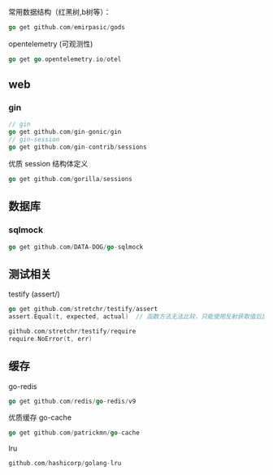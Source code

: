 常用数据结构（红黑树,b树等）：
```go
go get github.com/emirpasic/gods
```

opentelemetry (可观测性)
```go
go get go.opentelemetry.io/otel
```

## web 
### gin
```go
// gin
go get github.com/gin-gonic/gin
// gin-session
go get github.com/gin-contrib/sessions
```

优质 session 结构体定义
```go
go get github.com/gorilla/sessions
```

## 数据库
### sqlmock
```go
go get github.com/DATA-DOG/go-sqlmock
```

## 测试相关
testify (assert/) 
```go
go get github.com/stretchr/testify/assert
assert.Equal(t, expected, actual)  // 函数方法无法比较，只能使用反射获取值后比较

github.com/stretchr/testify/require
require.NoError(t, err)
```


## 缓存
go-redis
```go
go get github.com/redis/go-redis/v9
```


优质缓存 go-cache
```go
go get github.com/patrickmn/go-cache
```
lru
```go
github.com/hashicorp/golang-lru
```
